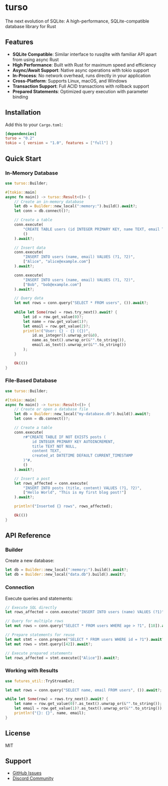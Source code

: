 # turso

The next evolution of SQLite: A high-performance, SQLite-compatible database library for Rust

## Features

- **SQLite Compatible**: Similar interface to rusqlite with familiar API apart from using async Rust
- **High Performance**: Built with Rust for maximum speed and efficiency  
- **Async/Await Support**: Native async operations with tokio support
- **In-Process**: No network overhead, runs directly in your application
- **Cross-Platform**: Supports Linux, macOS, and Windows
- **Transaction Support**: Full ACID transactions with rollback support
- **Prepared Statements**: Optimized query execution with parameter binding

## Installation

Add this to your `Cargo.toml`:

```toml
[dependencies]
turso = "0.2"
tokio = { version = "1.0", features = ["full"] }
```

## Quick Start

### In-Memory Database

```rust
use turso::Builder;

#[tokio::main]
async fn main() -> turso::Result<()> {
    // Create an in-memory database
    let db = Builder::new_local(":memory:").build().await?;
    let conn = db.connect()?;

    // Create a table
    conn.execute(
        "CREATE TABLE users (id INTEGER PRIMARY KEY, name TEXT, email TEXT)",
        ()
    ).await?;

    // Insert data
    conn.execute(
        "INSERT INTO users (name, email) VALUES (?1, ?2)",
        ["Alice", "alice@example.com"]
    ).await?;

    conn.execute(
        "INSERT INTO users (name, email) VALUES (?1, ?2)", 
        ["Bob", "bob@example.com"]
    ).await?;

    // Query data
    let mut rows = conn.query("SELECT * FROM users", ()).await?;
    
    while let Some(row) = rows.try_next().await? {
        let id = row.get_value(0)?;
        let name = row.get_value(1)?;
        let email = row.get_value(2)?;
        println!("User: {} - {} ({})", 
            id.as_integer().unwrap_or(&0), 
            name.as_text().unwrap_or(&"".to_string()), 
            email.as_text().unwrap_or(&"".to_string())
        );
    }

    Ok(())
}
```

### File-Based Database

```rust
use turso::Builder;

#[tokio::main] 
async fn main() -> turso::Result<()> {
    // Create or open a database file
    let db = Builder::new_local("my-database.db").build().await?;
    let conn = db.connect()?;

    // Create a table
    conn.execute(
        r#"CREATE TABLE IF NOT EXISTS posts (
            id INTEGER PRIMARY KEY AUTOINCREMENT,
            title TEXT NOT NULL,
            content TEXT,
            created_at DATETIME DEFAULT CURRENT_TIMESTAMP
        )"#,
        ()
    ).await?;

    // Insert a post
    let rows_affected = conn.execute(
        "INSERT INTO posts (title, content) VALUES (?1, ?2)",
        ["Hello World", "This is my first blog post!"]
    ).await?;

    println!("Inserted {} rows", rows_affected);

    Ok(())
}
```

## API Reference

### Builder

Create a new database:

```rust
let db = Builder::new_local(":memory:").build().await?;
let db = Builder::new_local("data.db").build().await?;
```

### Connection

Execute queries and statements:

```rust
// Execute SQL directly
let rows_affected = conn.execute("INSERT INTO users (name) VALUES (?1)", ["Alice"]).await?;

// Query for multiple rows
let mut rows = conn.query("SELECT * FROM users WHERE age > ?1", [18]).await?;

// Prepare statements for reuse
let mut stmt = conn.prepare("SELECT * FROM users WHERE id = ?1").await?;
let mut rows = stmt.query([42]).await?;

// Execute prepared statements
let rows_affected = stmt.execute(["Alice"]).await?;
```

### Working with Results

```rust
use futures_util::TryStreamExt;

let mut rows = conn.query("SELECT name, email FROM users", ()).await?;

while let Some(row) = rows.try_next().await? {
    let name = row.get_value(0)?.as_text().unwrap_or(&"".to_string());
    let email = row.get_value(1)?.as_text().unwrap_or(&"".to_string());
    println!("{}: {}", name, email);
}
```

## License

MIT

## Support

- [GitHub Issues](https://github.com/tursodatabase/turso/issues)
- [Discord Community](https://discord.gg/turso)

